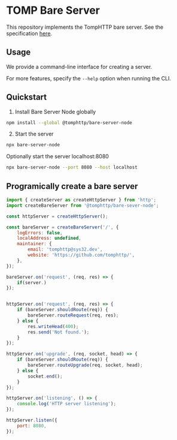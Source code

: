 # TOMP Bare Server

This repository implements the TompHTTP bare server. See the specification [here](https://github.com/tomphttp/specifications/blob/master/BareServerV1.md).

## Usage

We provide a command-line interface for creating a server.

For more features, specify the `--help` option when running the CLI.

## Quickstart

1. Install Bare Server Node globally

```sh
npm install --global @tomphttp/bare-server-node
```

2. Start the server

```sh
npx bare-server-node
```

Optionally start the server localhost:8080

```sh
npx bare-server-node --port 8080 --host localhost
```


## Programically create a bare server

```js
import { createServer as createHttpServer } from 'http';
import createBareServer from '@tomphttp/bare-sever-node';

const httpServer = createHttpServer();

const bareServer = createBareServer('/', {
	logErrors: false,
	localAddress: undefined,
	maintainer: {
		email: 'tomphttp@sys32.dev',
		website: 'https://github.com/tomphttp/',
	},
});

bareServer.on('request', (req, res) => {
	if(server.)
});


httpServer.on('request', (req, res) => {
	if (bareServer.shouldRoute(req)) {
		bareServer.routeRequest(req, res);
	} else {
		res.writeHead(400);
		res.send('Not found.');
	}
});

httpServer.on('upgrade', (req, socket, head) => {
	if (bareServer.shouldRoute(req)) {
		bareServer.routeUpgrade(req, socket, head);
	} else {
		socket.end();
	}
});

httpServer.on('listening', () => {
	console.log('HTTP server listening');
});

httpServer.listen({
	port: 8080,
});
```